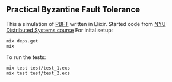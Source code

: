 
## Practical Byzantine Fault Tolerance

  This a simulation of [PBFT](https://pmg.csail.mit.edu/papers/osdi99.pdf) written in Elixir. Started code from [NYU Distributed Systems course](https://github.com/nyu-distributed-systems/fa20-lab1-code)
  For inital setup:
  

    mix deps.get
    mix

To run the tests:

    mix test test/test_1.exs
    mix test test/test_2.exs

